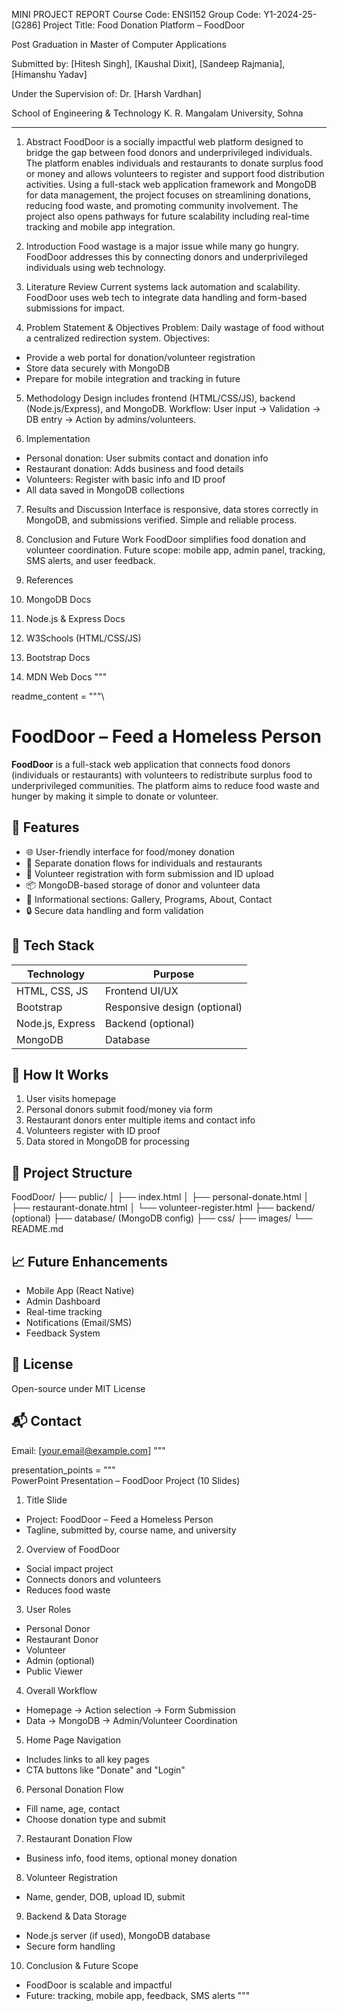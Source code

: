 
MINI PROJECT REPORT
Course Code: ENSI152
Group Code: Y1-2024-25-[G286]
Project Title: Food Donation Platform – FoodDoor

Post Graduation in
Master of Computer Applications

Submitted by:
[Hitesh Singh], [Kaushal Dixit], [Sandeep Rajmania],[Himanshu Yadav]

Under the Supervision of:
Dr. [Harsh Vardhan]

School of Engineering & Technology
K. R. Mangalam University, Sohna

---

1. Abstract
FoodDoor is a socially impactful web platform designed to bridge the gap between food donors and underprivileged individuals. The platform enables individuals and restaurants to donate surplus food or money and allows volunteers to register and support food distribution activities. Using a full-stack web application framework and MongoDB for data management, the project focuses on streamlining donations, reducing food waste, and promoting community involvement. The project also opens pathways for future scalability including real-time tracking and mobile app integration.

2. Introduction
Food wastage is a major issue while many go hungry. FoodDoor addresses this by connecting donors and underprivileged individuals using web technology.

3. Literature Review
Current systems lack automation and scalability. FoodDoor uses web tech to integrate data handling and form-based submissions for impact.

4. Problem Statement & Objectives
Problem: Daily wastage of food without a centralized redirection system.
Objectives:
- Provide a web portal for donation/volunteer registration
- Store data securely with MongoDB
- Prepare for mobile integration and tracking in future

5. Methodology
Design includes frontend (HTML/CSS/JS), backend (Node.js/Express), and MongoDB. Workflow: User input → Validation → DB entry → Action by admins/volunteers.

6. Implementation
- Personal donation: User submits contact and donation info
- Restaurant donation: Adds business and food details
- Volunteers: Register with basic info and ID proof
- All data saved in MongoDB collections

7. Results and Discussion
Interface is responsive, data stores correctly in MongoDB, and submissions verified. Simple and reliable process.

8. Conclusion and Future Work
FoodDoor simplifies food donation and volunteer coordination.
Future scope: mobile app, admin panel, tracking, SMS alerts, and user feedback.

9. References
1. MongoDB Docs
2. Node.js & Express Docs
3. W3Schools (HTML/CSS/JS)
4. Bootstrap Docs
5. MDN Web Docs
"""

readme_content = """\
# FoodDoor – Feed a Homeless Person

**FoodDoor** is a full-stack web application that connects food donors (individuals or restaurants) with volunteers to redistribute surplus food to underprivileged communities. The platform aims to reduce food waste and hunger by making it simple to donate or volunteer.

## 🧩 Features
- 🌐 User-friendly interface for food/money donation
- 🍛 Separate donation flows for individuals and restaurants
- 🙋 Volunteer registration with form submission and ID upload
- 📦 MongoDB-based storage of donor and volunteer data
- 📸 Informational sections: Gallery, Programs, About, Contact
- 🔒 Secure data handling and form validation

## 🔧 Tech Stack
| Technology       | Purpose                          |
|------------------|----------------------------------|
| HTML, CSS, JS    | Frontend UI/UX                  |
| Bootstrap        | Responsive design (optional)     |
| Node.js, Express | Backend (optional)               |
| MongoDB          | Database                         |

## 🚀 How It Works
1. User visits homepage
2. Personal donors submit food/money via form
3. Restaurant donors enter multiple items and contact info
4. Volunteers register with ID proof
5. Data stored in MongoDB for processing

## 📁 Project Structure
FoodDoor/
├── public/
│   ├── index.html
│   ├── personal-donate.html
│   ├── restaurant-donate.html
│   └── volunteer-register.html
├── backend/ (optional)
├── database/ (MongoDB config)
├── css/
├── images/
└── README.md

## 📈 Future Enhancements
- Mobile App (React Native)
- Admin Dashboard
- Real-time tracking
- Notifications (Email/SMS)
- Feedback System

## 📜 License
Open-source under MIT License

## 📬 Contact
Email: [your.email@example.com]
"""

presentation_points = """\
PowerPoint Presentation – FoodDoor Project (10 Slides)

1. Title Slide
- Project: FoodDoor – Feed a Homeless Person
- Tagline, submitted by, course name, and university

2. Overview of FoodDoor
- Social impact project
- Connects donors and volunteers
- Reduces food waste

3. User Roles
- Personal Donor
- Restaurant Donor
- Volunteer
- Admin (optional)
- Public Viewer

4. Overall Workflow
- Homepage → Action selection → Form Submission
- Data → MongoDB → Admin/Volunteer Coordination

5. Home Page Navigation
- Includes links to all key pages
- CTA buttons like "Donate" and "Login"

6. Personal Donation Flow
- Fill name, age, contact
- Choose donation type and submit

7. Restaurant Donation Flow
- Business info, food items, optional money donation

8. Volunteer Registration
- Name, gender, DOB, upload ID, submit

9. Backend & Data Storage
- Node.js server (if used), MongoDB database
- Secure form handling

10. Conclusion & Future Scope
- FoodDoor is scalable and impactful
- Future: tracking, mobile app, feedback, SMS alerts
"""




